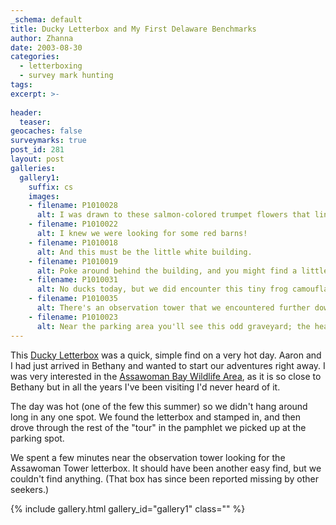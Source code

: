 ```yaml
---
_schema: default
title: Ducky Letterbox and My First Delaware Benchmarks
author: Zhanna
date: 2003-08-30
categories:
  - letterboxing
  - survey mark hunting
tags:
excerpt: >- 
  
header:
  teaser:
geocaches: false
surveymarks: true
post_id: 281
layout: post  
galleries:
  gallery1:
    suffix: cs 
    images:
    - filename: P1010028
      alt: I was drawn to these salmon-colored trumpet flowers that lined the driveway through the park.       
    - filename: P1010022
      alt: I knew we were looking for some red barns!     
    - filename: P1010018
      alt: And this must be the little white building.       
    - filename: P1010019
      alt: Poke around behind the building, and you might find a little box!       
    - filename: P1010031
      alt: No ducks today, but we did encounter this tiny frog camouflaged in the dry grass.     
    - filename: P1010035
      alt: There's an observation tower that we encountered further down the road. If you climb it (it's breezy up there) you'll be treated to views of the ponds and saltmarshes of southern Delaware. 
    - filename: P1010023
      alt: Near the parking area you'll see this odd graveyard; the headstones rest on a concrete slab!                                     
---
```


This [Ducky Letterbox](https://web.archive.org/web/20031023125230/http://www.letterboxing.org/BoxView.asp?boxnum=2035&boxname=Assawoman_Wildlife_Management_Area) was a quick, simple find on a very hot day. Aaron and I had just arrived in Bethany and wanted to start our adventures right away. I was very interested in the [Assawoman Bay Wildlife Area](https://www.stateparks.com/assawoman_bay_state_wildlife_area_in_delaware.html), as it is so close to Bethany but in all the years I've been visiting I'd never heard of it. 

The day was hot (one of the few this summer) so we didn't hang around long in any one spot. We found the letterbox and stamped in, and then drove through the rest of the "tour" in the pamphlet we picked up at the parking spot. 

We spent a few minutes near the observation tower looking for the Assawoman Tower letterbox. It should have been another easy find, but we couldn't find anything. (That box has since been reported missing by other seekers.)

{% include gallery.html gallery_id="gallery1" class="" %}